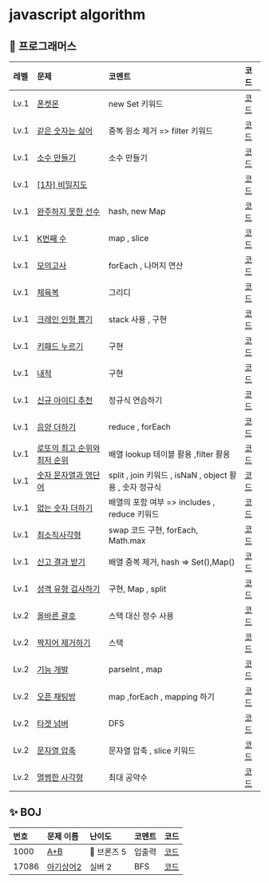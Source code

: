 # javascript algorithm

## 👻 프로그래머스

| 레벨   | 문제                                                                           | 코멘트                                           | 코드                                  |
|:-----|:-----------------------------------------------------------------------------|:----------------------------------------------|:------------------------------------
| Lv.1 | [폰켓몬](https://programmers.co.kr/learn/courses/30/lessons/1845)               | new Set 키워드                                   | [코드](programmers/level1/폰켓몬.md)     |
| Lv.1 | [같은 숫자는 싫어](https://programmers.co.kr/learn/courses/30/lessons/12906)        | 중복 원소 제거 => filter 키워드                        | [코드](programmers/level1/같은숫자.md)    |
| Lv.1 | [소수 만들기](https://programmers.co.kr/learn/courses/30/lessons/12977)           | 소수 만들기                                        | [코드](programmers/level1/소수만들기.md)   |
| Lv.1 | [[1차] 비밀지도](https://programmers.co.kr/learn/courses/30/lessons/17681)        |                                               | [코드](programmers/level1/비밀지도.md)    |
| Lv.1 | [완주하지 못한 선수](https://programmers.co.kr/learn/courses/30/lessons/42576)       | hash,  new Map                                | [코드](programmers/level1/완주하지못한.md)  |
| Lv.1 | [K번째 수](https://programmers.co.kr/learn/courses/30/lessons/42748)            | map , slice                                   | [코드](programmers/level1/K번째.md)     |
| Lv.1 | [모의고사](https://programmers.co.kr/learn/courses/30/lessons/42840)             | forEach , 나머지 연산                              | [코드](programmers/level1/모의고사.md)    |
| Lv.1 | [체육복](https://programmers.co.kr/learn/courses/30/lessons/42862)              | 그리디                                           | [코드](programmers/level1/체육복.md)     |
| Lv.1 | [크레인 인형 뽑기](https://programmers.co.kr/learn/courses/30/lessons/64061)        | stack 사용 , 구현                                 | [코드](programmers/level1/크레인.md)     |
| Lv.1 | [키패드 누르기](https://programmers.co.kr/learn/courses/30/lessons/67256)          | 구현                                            | [코드](programmers/level1/키패드.md)     |
| Lv.1 | [내적](https://programmers.co.kr/learn/courses/30/lessons/70128)               | 구현                                            | [코드](programmers/level1/내적.md)      |
| Lv.1 | [신규 아이디 추천](https://programmers.co.kr/learn/courses/30/lessons/72410)        | 정규식 연습하기                                      | [코드](programmers/level1/신규.md)      |
| Lv.1 | [음양 더하기](https://programmers.co.kr/learn/courses/30/lessons/76501)           | reduce , forEach                              | [코드](programmers/level1/음양.md)      |
| Lv.1 | [로또의 최고 순위와 최저 순위](https://programmers.co.kr/learn/courses/30/lessons/77484) | 배열 lookup 테이블 활용 ,filter 활용                   | [코드](programmers/level1/로또.md)      |
| Lv.1 | [숫자 문자열과 영단어](https://programmers.co.kr/learn/courses/30/lessons/81301)      | split , join 키워드 , isNaN , object 활용 , 숫자 정규식 | [코드](programmers/level1/숫자문자열.md)   |
| Lv.1 | [없는 숫자 더하기](https://programmers.co.kr/learn/courses/30/lessons/86051)        | 배열의 포함 여부 => includes , reduce 키워드            | [코드](programmers/level1/없는숫자.md)    |
| Lv.1 | [최소직사각형](https://programmers.co.kr/learn/courses/30/lessons/86491)           | swap 코드 구현, forEach, Math.max                 | [코드](programmers/level1/최소직사각형.md)  |
| Lv.1 | [신고 결과 받기](https://programmers.co.kr/learn/courses/30/lessons/92334)         | 배열 중복 제거, hash => Set(),Map()                 | [코드](programmers/level1/신고결과받기.md)  |
| Lv.1 | [성격 유형 검사하기](https://programmers.co.kr/learn/courses/30/lessons/118666)      | 구현, Map , split                               | [코드](programmers/level1/성격유형.md)    |
| Lv.2 | [올바른 괄호](https://programmers.co.kr/learn/courses/30/lessons/12909)           | 스택 대신 정수 사용                                   | [코드](programmers/level2/올바른괄호.md)   |
| Lv.2 | [짝지어 제거하기](https://programmers.co.kr/learn/courses/30/lessons/12973)         | 스택                                            | [코드](programmers/level2/짝지어제거하기.md) |
| Lv.2 | [기능 개발](https://programmers.co.kr/learn/courses/30/lessons/42586)            | parseInt , map                                | [코드](programmers/level2/기능개발.md)    |
| Lv.2 | [오픈 채팅방](https://programmers.co.kr/learn/courses/30/lessons/42888)           | map ,forEach , mapping 하기                     | [코드](programmers/level2/오픈채팅방.md)   |
| Lv.2 | [타겟 넘버](https://programmers.co.kr/learn/courses/30/lessons/43165)            | DFS                                           | [코드](programmers/level2/타겟넘버.md)    |
| Lv.2 | [문자열 압축](https://programmers.co.kr/learn/courses/30/lessons/60057)           | 문자열 압축  , slice 키워드                           | [코드](programmers/level2/문자열압축.md)   |
| Lv.2 | [멀쩡한 사각형](https://programmers.co.kr/learn/courses/30/lessons/62048)          | 최대 공약수                                        | [코드](programmers/level2/멀쩡한사각형.md)  |


## ✨ BOJ

|번호|문제 이름| 난이도       | 코멘트 | 코드|
|:---|:----|:----------|:---|:-----
| 1000  |  [A+B](https://www.acmicpc.net/problem/1000)   | 🥉  브론즈 5 |  입출력  | [코드](BOJ/bronze5/1000.md)
| 17086 | [아기상어2](https://www.acmicpc.net/problem/17086) |  실버  2    |  BFS  | [코드](BOJ/silver2/17086.md)